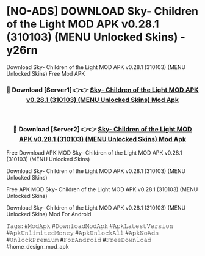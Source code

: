 # [NO-ADS] DOWNLOAD Sky- Children of the Light MOD APK v0.28.1 (310103) (MENU Unlocked Skins) - y26rn
Download Sky- Children of the Light MOD APK v0.28.1 (310103) (MENU Unlocked Skins) Free Mod APK

<div align="center">
<h3>🔴 Download [Server1] 👉👉 <a href="https://apk-comot.site?title=Sky-_Children_of_the_Light_MOD_APK_v0.28.1_(310103)_(MENU_Unlocked_Skins)">Sky- Children of the Light MOD APK v0.28.1 (310103) (MENU Unlocked Skins) Mod Apk</a></h3><br>

<h3>🔴 Download [Server2] 👉👉 <a href="https://apk-comot.site?title=Sky-_Children_of_the_Light_MOD_APK_v0.28.1_(310103)_(MENU_Unlocked_Skins)">Sky- Children of the Light MOD APK v0.28.1 (310103) (MENU Unlocked Skins) Mod Apk</a></h3>
</div>


Free Download APK MOD Sky- Children of the Light MOD APK v0.28.1 (310103) (MENU Unlocked Skins)

Download Sky- Children of the Light MOD APK v0.28.1 (310103) (MENU Unlocked Skins) 

Free APK MOD Sky- Children of the Light MOD APK v0.28.1 (310103) (MENU Unlocked Skins) 

Download Sky- Children of the Light MOD APK v0.28.1 (310103) (MENU Unlocked Skins) Mod For Android

𝚃𝚊𝚐𝚜: #𝙼𝚘𝚍𝙰𝚙𝚔 #𝙳𝚘𝚠𝚗𝚕𝚘𝚊𝚍𝙼𝚘𝚍𝙰𝚙𝚔 #𝙰𝚙𝚔𝙻𝚊𝚝𝚎𝚜𝚝𝚅𝚎𝚛𝚜𝚒𝚘𝚗 #𝙰𝚙𝚔𝚄𝚗𝚕𝚒𝚖𝚒𝚝𝚎𝚍𝙼𝚘𝚗𝚎𝚢 #𝙰𝚙𝚔𝚄𝚗𝚕𝚘𝚌𝚔𝙰𝚕𝚕 #𝙰𝚙𝚔𝙽𝚘𝙰𝚍𝚜 #𝚄𝚗𝚕𝚘𝚌𝚔𝙿𝚛𝚎𝚖𝚒𝚞𝚖 #𝙵𝚘𝚛𝙰𝚗𝚍𝚛𝚘𝚒𝚍 #𝙵𝚛𝚎𝚎𝙳𝚘𝚠𝚗𝚕𝚘𝚊𝚍 #home_design_mod_apk